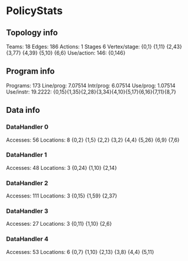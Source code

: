 # PolicyStats
## Topology info
Teams:		18
Edges:		186
Actions:	1
Stages		6
Vertex/stage:	{0,1} {1,11} {2,43} {3,77} {4,39} {5,10} {6,6} 
Use/action:	146: {0,146} 

## Program info
Programs:	173
Line/prog:	7.07514
Intr/prog:	6.07514
Use/prog:	1.07514
Use/instr:	19.2222: {0,15}{1,35}{2,28}{3,34}{4,10}{5,17}{6,16}{7,11}{8,7}

## Data info

### DataHandler 0
Accesses:	56
Locations:	8
{0,2} {1,5} {2,2} {3,2} {4,4} {5,26} {6,9} {7,6} 

### DataHandler 1
Accesses:	48
Locations:	3
{0,24} {1,10} {2,14} 

### DataHandler 2
Accesses:	111
Locations:	3
{0,15} {1,59} {2,37} 

### DataHandler 3
Accesses:	27
Locations:	3
{0,11} {1,10} {2,6} 

### DataHandler 4
Accesses:	53
Locations:	6
{0,7} {1,10} {2,13} {3,8} {4,4} {5,11} 